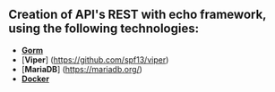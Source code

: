 ## Creation of API's REST with echo framework, using the following technologies: 

 - [**Gorm**](https://gorm.io/)
 - [**Viper**] (https://github.com/spf13/viper)
 - [**MariaDB**] (https://mariadb.org/)
 - [**Docker**](https://www.docker.com/)
 
